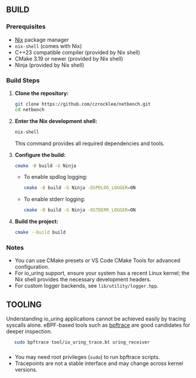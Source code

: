 
## BUILD

### Prerequisites

- [Nix](https://nixos.org/download.html) package manager
- `nix-shell` (comes with Nix)
- C++23 compatible compiler (provided by Nix shell)
- CMake 3.19 or newer (provided by Nix shell)
- Ninja (provided by Nix shell)

### Build Steps

1. **Clone the repository:**
   ```sh
   git clone https://github.com/czrocklee/netbench.git
   cd netbench
   ```

2. **Enter the Nix development shell:**
   ```sh
   nix-shell
   ```
   This command provides all required dependencies and tools.

3. **Configure the build:**
   ```sh
   cmake -B build -G Ninja
   ```
   - To enable spdlog logging:
     ```sh
     cmake -B build -G Ninja -DSPDLOG_LOGGER=ON
     ```
   - To enable stderr logging:
     ```sh
     cmake -B build -G Ninja -DSTDERR_LOGGER=ON
     ```

4. **Build the project:**
   ```sh
   cmake --build build
   ```

### Notes

- You can use CMake presets or VS Code CMake Tools for advanced configuration.
- For io_uring support, ensure your system has a recent Linux kernel; the Nix shell provides the necessary development headers.
- For custom logger backends, see `lib/utility/logger.hpp`.

## TOOLING

Understanding io_uring applications cannot be achieved easily by tracing syscalls alone. eBPF-based tools such as [bpftrace](https://bpftrace.org/) are good candidates for deeper inspection.

```sh
   sudo bpftrace tool/io_uring_trace.bt uring_receiver
```

###

- You may need root privileges (`sudo`) to run bpftrace scripts.
- Tracepoints are not a stable interface and may change across kernel versions.

